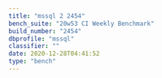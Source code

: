 ```yaml
---
title: "mssql 2 2454"
bench_suite: "20w53 CI Weekly Benchmark"
build_number: "2454"
dbprofile: "mssql"
classifier: ""
date: 2020-12-28T04:41:52
type: "bench"
---
```

